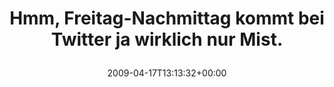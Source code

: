 ---
retweeted: false
source: <a href="http://twitter.com" rel="nofollow">Twitter Web Client</a>
entities:
  hashtags: []
  symbols: []
  user_mentions: []
  urls: []
display_text_range:
- '0'
- '63'
favorite_count: '0'
id_str: '1541813472'
truncated: false
retweet_count: '0'
id: '1541813472'
created_at: Fri Apr 17 13:13:32 +0000 2009
favorited: false
full_text: Hmm, Freitag-Nachmittag kommt bei Twitter ja wirklich nur Mist.
lang: de
tags:
- pesos/twitter
date: '2009-04-17T13:13:32+00:00'
src: https://twitter.com/bascht/status/1541813472
original_url: https://twitter.com/bascht/status/1541813472
type: twitter_tweet
text: Hmm, Freitag-Nachmittag kommt bei Twitter ja wirklich nur Mist.
title: 'Hmm, Freitag-Nachmittag kommt bei Twitter ja wirklich nur Mist.

  '

---